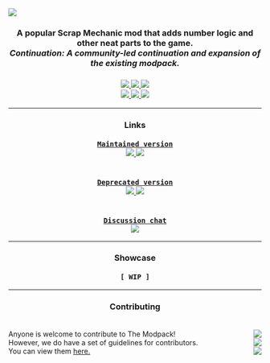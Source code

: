 <img src="https://github.com/SMTheGuild/The-Modpack/blob/master/dist/preview.jpg" align="center">

<h3 align="center">
  A popular Scrap Mechanic mod that adds number logic and other neat parts to the game.<br>
  <i>Continuation: A community-led continuation and expansion of the existing modpack.</i><br>
</h3>

<h3 align="center">
  <a href="https://steamcommunity.com/sharedfiles/filedetails/?id=2448492759">
    <img src="https://img.shields.io/steam/subscriptions/2448492759?style=for-the-badge&logo=steam">
    <img src="https://img.shields.io/steam/favorites/2448492759?style=for-the-badge&logo=steam">
  </a>
  <a href="https://discord.gg/SVEFyus">
    <img src="https://img.shields.io/discord/706444957099098162?color=7289DA&logo=discord&logoColor=FFFFFF&style=for-the-badge">
  </a>
  <br>
  <a href="https://github.com/SMTheGuild/The-Modpack/releases/latest">
    <img src="https://img.shields.io/github/v/release/SMTheGuild/The-Modpack?include_prereleases&label=latest%20release&logo=github&style=for-the-badge">
    <img src="https://img.shields.io/badge/game%20version-0.5.1-success?style=for-the-badge">
    <img src="https://img.shields.io/github/release-date-pre/SMTheGuild/The-Modpack?label=from&style=for-the-badge">
  </a>
</h3>

<hr>

<h3 align="center">
  Links<br><br>
  <a href="https://steamcommunity.com/sharedfiles/filedetails/?id=2448492759">
    <code>Maintained version</code><br>
    <img src="https://img.shields.io/steam/subscriptions/2448492759?style=flat">
    <img src="https://img.shields.io/steam/favorites/2448492759?style=flat"><br>
  </a>
  <br><br>
  <a href="https://steamcommunity.com/sharedfiles/filedetails/?id=881254777">
    <code>Deprecated version</code><br>
    <img src="https://img.shields.io/steam/subscriptions/881254777?style=flat">
    <img src="https://img.shields.io/steam/favorites/881254777?style=flat"><br>
  </a>
  <br><br>
  <a href="https://discord.gg/SVEFyus">
    <code>Discussion chat</code><br>
    <img src="https://img.shields.io/discord/706444957099098162?color=yellow&label=get%20support%20here&logo=discord&logoColor=FFFFFF">
  </a>
</h3>

<hr>

<h3 align="center">
  Showcase<br><br>
  <code>[ WIP ]</code>
</h3>

<hr>


<h3 align="center">
  Contributing<br><br>
</h3>
<p>
  Anyone is welcome to contribute to The Modpack!<img align="right" src="https://img.shields.io/github/contributors-anon/SMTheGuild/The-Modpack"><br>
  However, we do have a set of guidelines for contributors.<img align="right" src="https://img.shields.io/github/issues-pr-raw/SMTheGuild/The-Modpack"><br>
  You can view them <a href="https://example.com">here.<img align="right" src="https://img.shields.io/github/issues-pr-closed-raw/SMTheGuild/The-Modpack">
</p>
